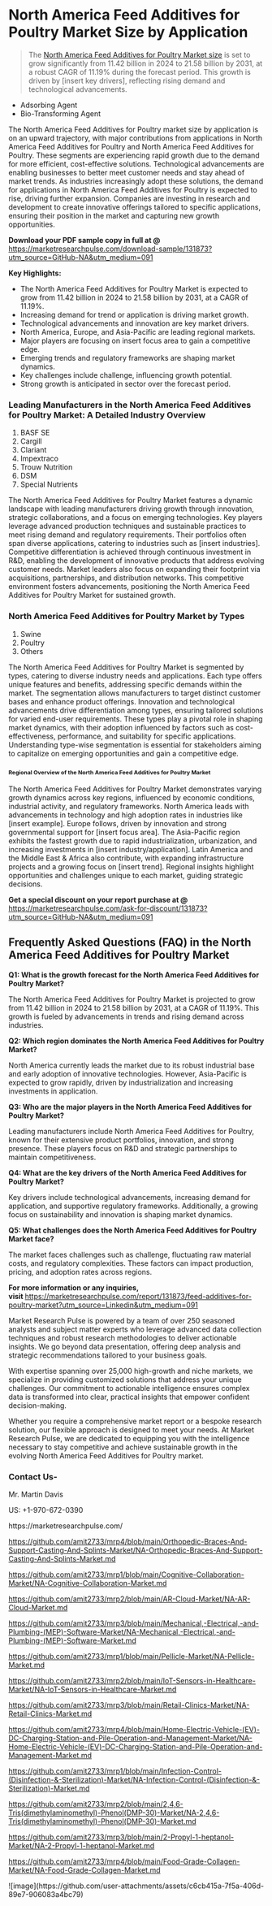 <h1>North America Feed Additives for Poultry Market&nbsp;Size by Application</h1><blockquote><p>The <a href="https://marketresearchpulse.com/download-sample/131873?utm_source=GitHub-NA&amp;utm_medium=091">North America Feed Additives for Poultry Market size</a> is set to grow significantly from 11.42 billion in 2024 to 21.58 billion by 2031, at a robust CAGR of 11.19% during the forecast period. This growth is driven by [insert key drivers], reflecting rising demand and technological advancements.</p></blockquote><ul><li>Adsorbing Agent<li> Bio-Transforming Agent</li></ul><p>The North America Feed Additives for Poultry market size by application is on an upward trajectory, with major contributions from applications in North America Feed Additives for Poultry and North America Feed Additives for Poultry. These segments are experiencing rapid growth due to the demand for more efficient, cost-effective solutions. Technological advancements are enabling businesses to better meet customer needs and stay ahead of market trends. As industries increasingly adopt these solutions, the demand for applications in North America Feed Additives for Poultry is expected to rise, driving further expansion. Companies are investing in research and development to create innovative offerings tailored to specific applications, ensuring their position in the market and capturing new growth opportunities.</p><p><strong>Download your PDF sample copy in full at @ </strong><a href="https://marketresearchpulse.com/download-sample/131873?utm_source=GitHub-NA&amp;utm_medium=091">https://marketresearchpulse.com/download-sample/131873?utm_source=GitHub-NA&amp;utm_medium=091</a></p><p><strong>Key Highlights: </strong></p><ul><li>The North America Feed Additives for Poultry Market is expected to grow from 11.42 billion in 2024 to 21.58 billion by 2031, at a CAGR of 11.19%.</li><li>Increasing demand for trend or application is driving market growth.</li><li>Technological advancements and innovation are key market drivers.</li><li>North America, Europe, and Asia-Pacific are leading regional markets.</li><li>Major players are focusing on insert focus area to gain a competitive edge.</li><li>Emerging trends and regulatory frameworks are shaping market dynamics.</li><li>Key challenges include challenge, influencing growth potential.</li><li>Strong growth is anticipated in sector over the forecast period.</li></ul><h3>Leading Manufacturers in the North America Feed Additives for Poultry Market: A Detailed Industry Overview</h3><ol><li>BASF SE</li><li>Cargill</li><li>Clariant</li><li>Impextraco</li><li>Trouw Nutrition</li><li>DSM</li><li>Special Nutrients</li></ol><div class="flex max-w-full flex-col flex-grow"><div class="min-h-8 text-message flex w-full flex-col items-end gap-2 whitespace-normal break-words [.text-message+&amp;]:mt-5" dir="auto" data-message-author-role="assistant" data-message-id="fd8432e4-4910-450d-b182-61b7bfb0a01f" data-message-model-slug="gpt-4o"><div class="flex w-full flex-col gap-1 empty:hidden first:pt-[3px]"><div class="markdown prose w-full break-words dark:prose-invert light"><p>The North America Feed Additives for Poultry Market features a dynamic landscape with leading manufacturers driving growth through innovation, strategic collaborations, and a focus on emerging technologies. Key players leverage advanced production techniques and sustainable practices to meet rising demand and regulatory requirements. Their portfolios often span diverse applications, catering to industries such as [insert industries]. Competitive differentiation is achieved through continuous investment in R&amp;D, enabling the development of innovative products that address evolving customer needs. Market leaders also focus on expanding their footprint via acquisitions, partnerships, and distribution networks. This competitive environment fosters advancements, positioning the North America Feed Additives for Poultry Market for sustained growth.</p></div></div></div></div><h3>North America Feed Additives for Poultry Market by Types</h3><ol><li>Swine<li> Poultry<li> Others</li></ol><div class="flex max-w-full flex-col flex-grow"><div class="min-h-8 text-message flex w-full flex-col items-end gap-2 whitespace-normal break-words [.text-message+&amp;]:mt-5" dir="auto" data-message-author-role="assistant" data-message-id="084470be-0bb7-4664-bddf-5156b4f41249" data-message-model-slug="gpt-4o-mini"><div class="flex w-full flex-col gap-1 empty:hidden first:pt-[3px]"><div class="markdown prose w-full break-words dark:prose-invert light"><p>The North America Feed Additives for Poultry Market is segmented by types, catering to diverse industry needs and applications. Each type offers unique features and benefits, addressing specific demands within the market. The segmentation allows manufacturers to target distinct customer bases and enhance product offerings. Innovation and technological advancements drive differentiation among types, ensuring tailored solutions for varied end-user requirements. These types play a pivotal role in shaping market dynamics, with their adoption influenced by factors such as cost-effectiveness, performance, and suitability for specific applications. Understanding type-wise segmentation is essential for stakeholders aiming to capitalize on emerging opportunities and gain a competitive edge.</p></div></div></div></div><h3><span style="font-size: 11px;">Regional Overview of the North America Feed Additives for Poultry Market</span></h3><div class="flex max-w-full flex-col flex-grow"><div class="min-h-8 text-message flex w-full flex-col items-end gap-2 whitespace-normal break-words [.text-message+&amp;]:mt-5" dir="auto" data-message-author-role="assistant" data-message-id="e9038762-ce64-4e30-91c9-9bd413514231" data-message-model-slug="gpt-4o-mini"><div class="flex w-full flex-col gap-1 empty:hidden first:pt-[3px]"><div class="markdown prose w-full break-words dark:prose-invert light"><p>The North America Feed Additives for Poultry Market demonstrates varying growth dynamics across key regions, influenced by economic conditions, industrial activity, and regulatory frameworks. North America leads with advancements in technology and high adoption rates in industries like [insert example]. Europe follows, driven by innovation and strong governmental support for [insert focus area]. The Asia-Pacific region exhibits the fastest growth due to rapid industrialization, urbanization, and increasing investments in [insert industry/application]. Latin America and the Middle East &amp; Africa also contribute, with expanding infrastructure projects and a growing focus on [insert trend]. Regional insights highlight opportunities and challenges unique to each market, guiding strategic decisions.</p></div></div></div></div><p><strong>Get a special discount on your report purchase at @ </strong><a href="https://marketresearchpulse.com/ask-for-discount/131873?utm_source=GitHub-NA&amp;utm_medium=091">https://marketresearchpulse.com/ask-for-discount/131873?utm_source=GitHub-NA&amp;utm_medium=091</a></p><h2>Frequently Asked Questions (FAQ) in the North America Feed Additives for Poultry Market</h2><p><strong>Q1: What is the growth forecast for the North America Feed Additives for Poultry Market?</strong></p><p>The North America Feed Additives for Poultry Market is projected to grow from 11.42 billion in 2024 to 21.58 billion by 2031, at a CAGR of 11.19%. This growth is fueled by advancements in trends and rising demand across industries.</p><p><strong>Q2: Which region dominates the North America Feed Additives for Poultry Market?</strong></p><p>North America currently leads the market due to its robust industrial base and early adoption of innovative technologies. However, Asia-Pacific is expected to grow rapidly, driven by industrialization and increasing investments in application.</p><p><strong>Q3: Who are the major players in the North America Feed Additives for Poultry Market?</strong></p><p>Leading manufacturers include North America Feed Additives for Poultry, known for their extensive product portfolios, innovation, and strong presence. These players focus on R&amp;D and strategic partnerships to maintain competitiveness.</p><p><strong>Q4: What are the key drivers of the North America Feed Additives for Poultry Market?</strong></p><p>Key drivers include technological advancements, increasing demand for application, and supportive regulatory frameworks. Additionally, a growing focus on sustainability and innovation is shaping market dynamics.</p><p><strong>Q5: What challenges does the North America Feed Additives for Poultry Market face?</strong></p><p>The market faces challenges such as challenge, fluctuating raw material costs, and regulatory complexities. These factors can impact production, pricing, and adoption rates across regions.</p><p><strong>For more information or any inquiries, visit&nbsp;</strong><a href="https://marketresearchpulse.com/report/131873/feed-additives-for-poultry-market?utm_source=Linkedin&utm_medium=091">https://marketresearchpulse.com/report/131873/feed-additives-for-poultry-market?utm_source=Linkedin&utm_medium=091</a></p><p>Market Research Pulse is powered by a team of over 250 seasoned analysts and subject matter experts who leverage advanced data collection techniques and robust research methodologies to deliver actionable insights. We go beyond data presentation, offering deep analysis and strategic recommendations tailored to your business goals.</p><p>With expertise spanning over 25,000 high-growth and niche markets, we specialize in providing customized solutions that address your unique challenges. Our commitment to actionable intelligence ensures complex data is transformed into clear, practical insights that empower confident decision-making.</p><p>Whether you require a comprehensive market report or a bespoke research solution, our flexible approach is designed to meet your needs. At Market Research Pulse, we are dedicated to equipping you with the intelligence necessary to stay competitive and achieve sustainable growth in the evolving North America Feed Additives for Poultry market.</p><h3><strong>Contact Us-</strong></h3><p>Mr. Martin Davis</p><p>US: +1-970-672-0390</p><p>https://marketresearchpulse.com/</p><p><a href="https://github.com/amit2733/mrp4/blob/main/Orthopedic-Braces-And-Support-Casting-And-Splints-Market/NA-Orthopedic-Braces-And-Support-Casting-And-Splints-Market.md">https://github.com/amit2733/mrp4/blob/main/Orthopedic-Braces-And-Support-Casting-And-Splints-Market/NA-Orthopedic-Braces-And-Support-Casting-And-Splints-Market.md</a></p><p><a href="https://github.com/amit2733/mrp1/blob/main/Cognitive-Collaboration-Market/NA-Cognitive-Collaboration-Market.md">https://github.com/amit2733/mrp1/blob/main/Cognitive-Collaboration-Market/NA-Cognitive-Collaboration-Market.md</a></p><p><a href="https://github.com/amit2733/mrp2/blob/main/AR-Cloud-Market/NA-AR-Cloud-Market.md">https://github.com/amit2733/mrp2/blob/main/AR-Cloud-Market/NA-AR-Cloud-Market.md</a></p><p><a href="https://github.com/amit2733/mrp3/blob/main/Mechanical,-Electrical,-and-Plumbing-(MEP)-Software-Market/NA-Mechanical,-Electrical,-and-Plumbing-(MEP)-Software-Market.md">https://github.com/amit2733/mrp3/blob/main/Mechanical,-Electrical,-and-Plumbing-(MEP)-Software-Market/NA-Mechanical,-Electrical,-and-Plumbing-(MEP)-Software-Market.md</a></p><p><a href="https://github.com/amit2733/mrp1/blob/main/Pellicle-Market/NA-Pellicle-Market.md">https://github.com/amit2733/mrp1/blob/main/Pellicle-Market/NA-Pellicle-Market.md</a></p><p><a href="https://github.com/amit2733/mrp2/blob/main/IoT-Sensors-in-Healthcare-Market/NA-IoT-Sensors-in-Healthcare-Market.md">https://github.com/amit2733/mrp2/blob/main/IoT-Sensors-in-Healthcare-Market/NA-IoT-Sensors-in-Healthcare-Market.md</a></p><p><a href="https://github.com/amit2733/mrp3/blob/main/Retail-Clinics-Market/NA-Retail-Clinics-Market.md">https://github.com/amit2733/mrp3/blob/main/Retail-Clinics-Market/NA-Retail-Clinics-Market.md</a></p><p><a href="https://github.com/amit2733/mrp4/blob/main/Home-Electric-Vehicle-(EV)-DC-Charging-Station-and-Pile-Operation-and-Management-Market/NA-Home-Electric-Vehicle-(EV)-DC-Charging-Station-and-Pile-Operation-and-Management-Market.md">https://github.com/amit2733/mrp4/blob/main/Home-Electric-Vehicle-(EV)-DC-Charging-Station-and-Pile-Operation-and-Management-Market/NA-Home-Electric-Vehicle-(EV)-DC-Charging-Station-and-Pile-Operation-and-Management-Market.md</a></p><p><a href="https://github.com/amit2733/mrp1/blob/main/Infection-Control-(Disinfection-&-Sterilization)-Market/NA-Infection-Control-(Disinfection-&-Sterilization)-Market.md">https://github.com/amit2733/mrp1/blob/main/Infection-Control-(Disinfection-&-Sterilization)-Market/NA-Infection-Control-(Disinfection-&-Sterilization)-Market.md</a></p><p><a href="https://github.com/amit2733/mrp2/blob/main/2,4,6-Tris(dimethylaminomethyl)-Phenol(DMP-30)-Market/NA-2,4,6-Tris(dimethylaminomethyl)-Phenol(DMP-30)-Market.md">https://github.com/amit2733/mrp2/blob/main/2,4,6-Tris(dimethylaminomethyl)-Phenol(DMP-30)-Market/NA-2,4,6-Tris(dimethylaminomethyl)-Phenol(DMP-30)-Market.md</a></p><p><a href="https://github.com/amit2733/mrp3/blob/main/2-Propyl-1-heptanol-Market/NA-2-Propyl-1-heptanol-Market.md">https://github.com/amit2733/mrp3/blob/main/2-Propyl-1-heptanol-Market/NA-2-Propyl-1-heptanol-Market.md</a></p><p><a href="https://github.com/amit2733/mrp4/blob/main/Food-Grade-Collagen-Market/NA-Food-Grade-Collagen-Market.md">https://github.com/amit2733/mrp4/blob/main/Food-Grade-Collagen-Market/NA-Food-Grade-Collagen-Market.md</a></p>
![image](https://github.com/user-attachments/assets/c6cb415a-7f5a-406d-89e7-906083a4bc79)
